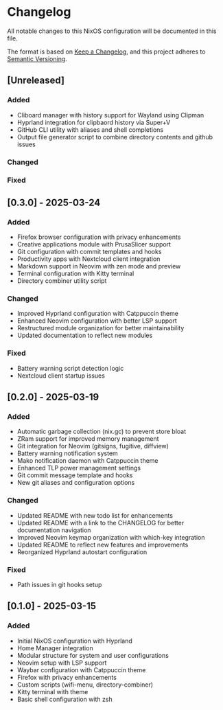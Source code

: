 # Changelog

All notable changes to this NixOS configuration will be documented in this file.

The format is based on [Keep a Changelog](https://keepachangelog.com/en/1.0.0/),
and this project adheres to [Semantic Versioning](https://semver.org/spec/v2.0.0.html).

## [Unreleased]

### Added
- Cliboard manager with history support for Wayland using Clipman
- Hyprland integration for clipbaord history via Super+V
- GitHub CLI utility with aliases and shell completions
- Output file generator script to combine directory contents and github issues

### Changed

### Fixed

## [0.3.0] - 2025-03-24

### Added
- Firefox browser configuration with privacy enhancements
- Creative applications module with PrusaSlicer support
- Git configuration with commit templates and hooks
- Productivity apps with Nextcloud client integration
- Markdown support in Neovim with zen mode and preview
- Terminal configuration with Kitty terminal
- Directory combiner utility script

### Changed
- Improved Hyprland configuration with Catppuccin theme
- Enhanced Neovim configuration with better LSP support
- Restructured module organization for better maintainability
- Updated documentation to reflect new modules

### Fixed
- Battery warning script detection logic
- Nextcloud client startup issues
## [0.2.0] - 2025-03-19

### Added
- Automatic garbage collection (nix.gc) to prevent store bloat
- ZRam support for improved memory management
- Git integration for Neovim (gitsigns, fugitive, diffview)
- Battery warning notification system
- Mako notification daemon with Catppuccin theme
- Enhanced TLP power management settings
- Git commit message template and hooks
- New git aliases and configuration options

### Changed
- Updated README with new todo list for enhancements
- Updated README with a link to the CHANGELOG for better documentation navigation
- Improved Neovim keymap organization with which-key integration
- Updated README to reflect new features and improvements
- Reorganized Hyprland autostart configuration

### Fixed
- Path issues in git hooks setup

## [0.1.0] - 2025-03-15

### Added
- Initial NixOS configuration with Hyprland
- Home Manager integration
- Modular structure for system and user configurations
- Neovim setup with LSP support
- Waybar configuration with Catppuccin theme
- Firefox with privacy enhancements
- Custom scripts (wifi-menu, directory-combiner)
- Kitty terminal with theme
- Basic shell configuration with zsh
